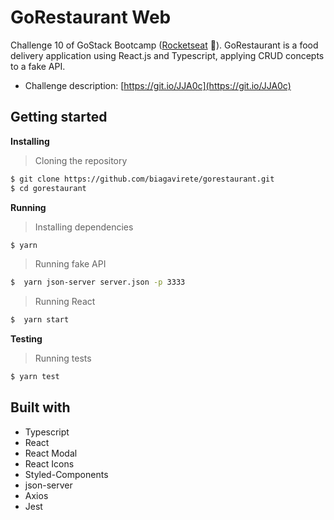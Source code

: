 # GoRestaurant Web

Challenge 10 of GoStack Bootcamp ([Rocketseat](https://rocketseat.com.br/) :rocket:). GoRestaurant is a food delivery application using React.js and Typescript, applying CRUD concepts to a fake API.


* Challenge description: [https://git.io/JJA0c](https://git.io/JJA0c)


## Getting started

**Installing**
>Cloning the repository

```bash
$ git clone https://github.com/biagavirete/gorestaurant.git
$ cd gorestaurant
```

**Running**
> Installing dependencies

```bash
$ yarn
```


> Running fake API

```bash
$  yarn json-server server.json -p 3333
```

> Running React

```bash
$  yarn start
```

**Testing**
> Running tests

```bash
$ yarn test
```

## Built with

* Typescript
* React
* React Modal
* React Icons
* Styled-Components 
* json-server
* Axios
* Jest 
